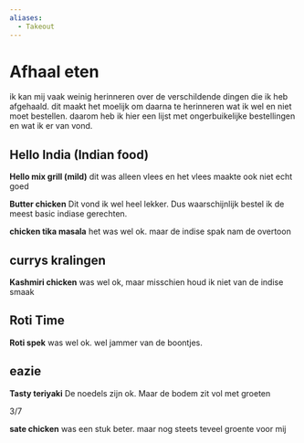```yaml
---
aliases:
  - Takeout
---
```


# Afhaal eten

ik kan mij vaak weinig herinneren over de verschildende dingen die ik heb afgehaald.
dit maakt het moelijk om daarna te herinneren wat ik wel en niet moet bestellen.
daarom heb ik hier een lijst met ongerbuikelijke bestellingen en wat ik er van vond.

## Hello India (Indian food)

**Hello mix grill (mild)**
dit was alleen vlees en het vlees maakte ook niet echt goed

**Butter chicken**
Dit vond ik wel heel lekker. Dus waarschijnlijk bestel ik de meest basic indiase gerechten.

**chicken tika masala**
het was wel ok. maar de indise spak nam de overtoon

## currys kralingen

**Kashmiri chicken**
was wel ok, maar misschien houd ik niet van de indise smaak

## Roti Time

**Roti spek**
was wel ok. wel jammer van de boontjes.

## eazie

**Tasty teriyaki**
De noedels zijn ok. Maar de bodem zit vol met groeten

3/7

**sate chicken**
was een stuk beter. maar nog steets teveel groente voor mij
